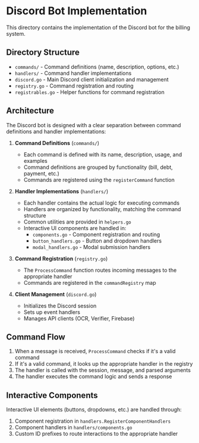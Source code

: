 # Discord Bot Implementation

This directory contains the implementation of the Discord bot for the billing system.

## Directory Structure

- `commands/` - Command definitions (name, description, options, etc.)
- `handlers/` - Command handler implementations
- `discord.go` - Main Discord client initialization and management
- `registry.go` - Command registration and routing
- `registrables.go` - Helper functions for command registration

## Architecture

The Discord bot is designed with a clear separation between command definitions and handler implementations:

1. **Command Definitions** (`commands/`)
   - Each command is defined with its name, description, usage, and examples
   - Command definitions are grouped by functionality (bill, debt, payment, etc.)
   - Commands are registered using the `registerCommand` function

2. **Handler Implementations** (`handlers/`)
   - Each handler contains the actual logic for executing commands
   - Handlers are organized by functionality, matching the command structure
   - Common utilities are provided in `helpers.go`
   - Interactive UI components are handled in:
     - `components.go` - Component registration and routing
     - `button_handlers.go` - Button and dropdown handlers
     - `modal_handlers.go` - Modal submission handlers

3. **Command Registration** (`registry.go`)
   - The `ProcessCommand` function routes incoming messages to the appropriate handler
   - Commands are registered in the `commandRegistry` map

4. **Client Management** (`discord.go`)
   - Initializes the Discord session
   - Sets up event handlers
   - Manages API clients (OCR, Verifier, Firebase)

## Command Flow

1. When a message is received, `ProcessCommand` checks if it's a valid command
2. If it's a valid command, it looks up the appropriate handler in the registry
3. The handler is called with the session, message, and parsed arguments
4. The handler executes the command logic and sends a response

## Interactive Components

Interactive UI elements (buttons, dropdowns, etc.) are handled through:
1. Component registration in `handlers.RegisterComponentHandlers`
2. Component handlers in `handlers/components.go`
3. Custom ID prefixes to route interactions to the appropriate handler
